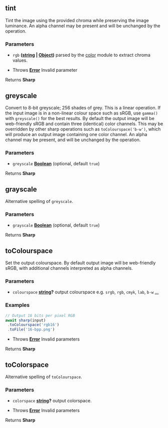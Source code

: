 <!-- Generated by documentation.js. Update this documentation by updating the source code. -->

## tint

Tint the image using the provided chroma while preserving the image luminance.
An alpha channel may be present and will be unchanged by the operation.

### Parameters

*   `rgb` **([string][1] | [Object][2])** parsed by the [color][3] module to extract chroma values.

<!---->

*   Throws **[Error][4]** Invalid parameter

Returns **Sharp** 

## greyscale

Convert to 8-bit greyscale; 256 shades of grey.
This is a linear operation. If the input image is in a non-linear colour space such as sRGB, use `gamma()` with `greyscale()` for the best results.
By default the output image will be web-friendly sRGB and contain three (identical) color channels.
This may be overridden by other sharp operations such as `toColourspace('b-w')`,
which will produce an output image containing one color channel.
An alpha channel may be present, and will be unchanged by the operation.

### Parameters

*   `greyscale` **[Boolean][5]**  (optional, default `true`)

Returns **Sharp** 

## grayscale

Alternative spelling of `greyscale`.

### Parameters

*   `grayscale` **[Boolean][5]**  (optional, default `true`)

Returns **Sharp** 

## toColourspace

Set the output colourspace.
By default output image will be web-friendly sRGB, with additional channels interpreted as alpha channels.

### Parameters

*   `colourspace` **[string][1]?** output colourspace e.g. `srgb`, `rgb`, `cmyk`, `lab`, `b-w` [...][6]

### Examples

```javascript
// Output 16 bits per pixel RGB
await sharp(input)
 .toColourspace('rgb16')
 .toFile('16-bpp.png')
```

*   Throws **[Error][4]** Invalid parameters

Returns **Sharp** 

## toColorspace

Alternative spelling of `toColourspace`.

### Parameters

*   `colorspace` **[string][1]?** output colorspace.

<!---->

*   Throws **[Error][4]** Invalid parameters

Returns **Sharp** 

[1]: https://developer.mozilla.org/docs/Web/JavaScript/Reference/Global_Objects/String

[2]: https://developer.mozilla.org/docs/Web/JavaScript/Reference/Global_Objects/Object

[3]: https://www.npmjs.org/package/color

[4]: https://developer.mozilla.org/docs/Web/JavaScript/Reference/Global_Objects/Error

[5]: https://developer.mozilla.org/docs/Web/JavaScript/Reference/Global_Objects/Boolean

[6]: https://github.com/libvips/libvips/blob/master/libvips/iofuncs/enumtypes.c#L568
